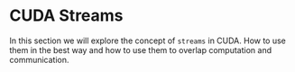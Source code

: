 # CUDA Streams

In this section we will explore the concept of `streams` in CUDA. How to use them in the best way and how to use them to overlap computation and communication.